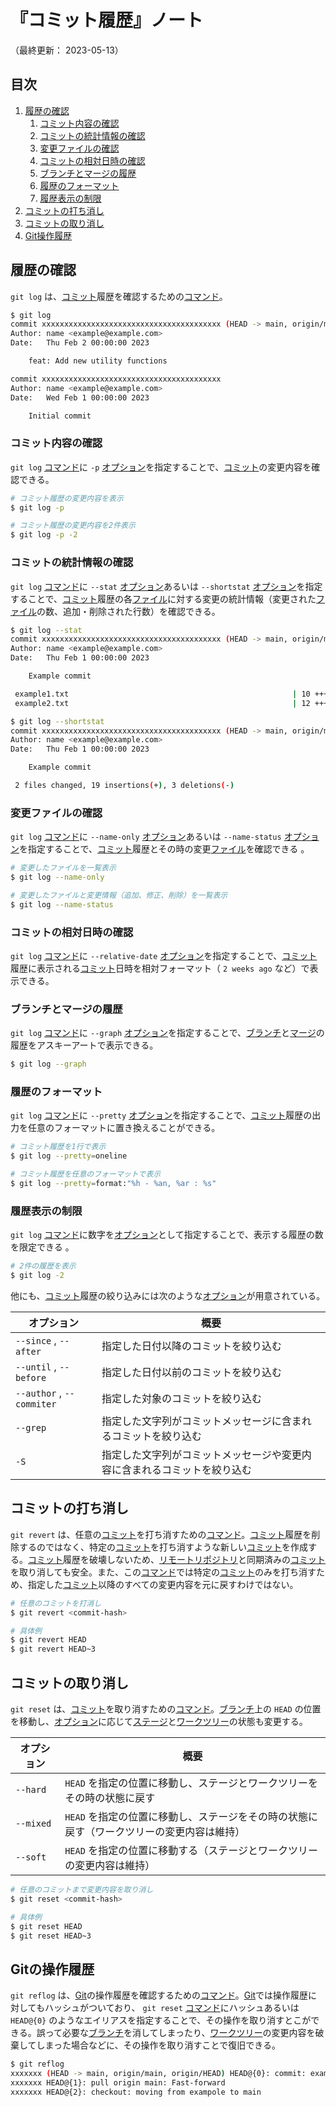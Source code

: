 # 『コミット履歴』ノート

（最終更新： 2023-05-13）


## 目次

1. [履歴の確認](#履歴の確認)
	1. [コミット内容の確認](#コミット内容の確認)
	1. [コミットの統計情報の確認](#コミットの統計情報の確認)
	1. [変更ファイルの確認](#変更ファイルの確認)
	1. [コミットの相対日時の確認](#コミットの相対日時の確認)
	1. [ブランチとマージの履歴](#ブランチとマージの履歴)
	1. [履歴のフォーマット](#履歴のフォーマット)
	1. [履歴表示の制限](#履歴表示の制限)
1. [コミットの打ち消し](#コミットの打ち消し)
1. [コミットの取り消し](#コミットの取り消し)
1. [Git操作履歴](#git操作履歴)


## 履歴の確認

`git log` は、[コミット](./record_history.md#コミット)履歴を確認するための[コマンド](../../../../computer/linux/_/chapters/basic_command.md#コマンド)。

```sh
$ git log
commit xxxxxxxxxxxxxxxxxxxxxxxxxxxxxxxxxxxxxxxx (HEAD -> main, origin/main, origin/HEAD)
Author: name <example@example.com>
Date:   Thu Feb 2 00:00:00 2023

    feat: Add new utility functions

commit xxxxxxxxxxxxxxxxxxxxxxxxxxxxxxxxxxxxxxxx
Author: name <example@example.com>
Date:   Wed Feb 1 00:00:00 2023

    Initial commit
```

### コミット内容の確認

`git log` [コマンド](../../../../computer/linux/_/chapters/basic_command.md#コマンド)に `-p` [オプション](../../../../computer/linux/_/chapters/basic_command.md#オプション)を指定することで、[コミット](./record_history.md#コミット)の変更内容を確認できる。

```sh
# コミット履歴の変更内容を表示
$ git log -p

# コミット履歴の変更内容を2件表示
$ git log -p -2
```

### コミットの統計情報の確認

`git log` [コマンド](../../../../computer/linux/_/chapters/basic_command.md#コマンド)に `--stat` [オプション](../../../../computer/linux/_/chapters/basic_command.md#オプション)あるいは `--shortstat` [オプション](../../../../computer/linux/_/chapters/basic_command.md#オプション)を指定することで、[コミット](./record_history.md#コミット)履歴の各[ファイル](../../../../computer/software/_/chapters/file_system.md#ファイル)に対する変更の統計情報（変更された[ファイル](../../../../computer/software/_/chapters/file_system.md#ファイル)の数、追加・削除された行数）を確認できる。

```sh
$ git log --stat
commit xxxxxxxxxxxxxxxxxxxxxxxxxxxxxxxxxxxxxxxx (HEAD -> main, origin/main, origin/HEAD)
Author: name <example@example.com>
Date:   Thu Feb 1 00:00:00 2023

    Example commit

 example1.txt                                                  | 10 +++++++++
 example2.txt                                                  | 12 ++++++++---

$ git log --shortstat
commit xxxxxxxxxxxxxxxxxxxxxxxxxxxxxxxxxxxxxxxx (HEAD -> main, origin/main, origin/HEAD)
Author: name <example@example.com>
Date:   Thu Feb 1 00:00:00 2023

    Example commit

 2 files changed, 19 insertions(+), 3 deletions(-)
```

### 変更ファイルの確認

`git log` [コマンド](../../../../computer/linux/_/chapters/basic_command.md#コマンド)に `--name-only` [オプション](../../../../computer/linux/_/chapters/basic_command.md#オプション)あるいは `--name-status` [オプション](../../../../computer/linux/_/chapters/basic_command.md#オプション)を指定することで、[コミット](./record_history.md#コミット)履歴とその時の変更[ファイル](../../../../computer/software/_/chapters/file_system.md#ファイル)を確認できる 。

```sh
# 変更したファイルを一覧表示
$ git log --name-only

# 変更したファイルと変更情報（追加、修正、削除）を一覧表示
$ git log --name-status
```

### コミットの相対日時の確認

`git log` [コマンド](../../../../computer/linux/_/chapters/basic_command.md#コマンド)に `--relative-date` [オプション](../../../../computer/linux/_/chapters/basic_command.md#オプション)を指定することで、[コミット](./record_history.md#コミット)履歴に表示される[コミット](./record_history.md#コミット)日時を相対フォーマット（ `2 weeks ago` など）で表示できる。

### ブランチとマージの履歴

`git log` [コマンド](../../../../computer/linux/_/chapters/basic_command.md#コマンド)に `--graph` [オプション](../../../../computer/linux/_/chapters/basic_command.md#オプション)を指定することで、[ブランチ](./branch.md#ブランチ)と[マージ](./branch.md#マージ)の履歴をアスキーアートで表示できる。

```sh
$ git log --graph
```

### 履歴のフォーマット

`git log` [コマンド](../../../../computer/linux/_/chapters/basic_command.md#コマンド)に `--pretty` [オプション](../../../../computer/linux/_/chapters/basic_command.md#オプション)を指定することで、[コミット](./record_history.md#コミット)履歴の出力を任意のフォーマットに置き換えることができる。

```sh
# コミット履歴を1行で表示
$ git log --pretty=oneline

# コミット履歴を任意のフォーマットで表示
$ git log --pretty=format:"%h - %an, %ar : %s"
```

### 履歴表示の制限

`git log` [コマンド](../../../../computer/linux/_/chapters/basic_command.md#コマンド)に数字を[オプション](../../../../computer/linux/_/chapters/basic_command.md#オプション)として指定することで、表示する履歴の数を限定できる 。

```sh
# 2件の履歴を表示
$ git log -2
```

他にも、[コミット](./record_history.md#コミット)履歴の絞り込みには次のような[オプション](../../../../computer/linux/_/chapters/basic_command.md#オプション)が用意されている。

| オプション                | 概要                                                                     |
|---------------------------|--------------------------------------------------------------------------|
| `--since` , `--after`     | 指定した日付以降のコミットを絞り込む                                     |
| `--until` , `--before`    | 指定した日付以前のコミットを絞り込む                                     |
| `--author` , `--commiter` | 指定した対象のコミットを絞り込む                                         |
| `--grep`                  | 指定した文字列がコミットメッセージに含まれるコミットを絞り込む           |
| `-S`                      | 指定した文字列がコミットメッセージや変更内容に含まれるコミットを絞り込む |


## コミットの打ち消し

`git revert` は、任意の[コミット](./record_history.md#コミット)を打ち消すための[コマンド](../../../../computer/linux/_/chapters/basic_command.md#コマンド)。[コミット](./record_history.md#コミット)履歴を削除するのではなく、特定の[コミット](./record_history.md#コミット)を打ち消すような新しい[コミット](./record_history.md#コミット)を作成する。[コミット](./record_history.md#コミット)履歴を破壊しないため、[リモートリポジトリ](./record_history.md#リモートリポジトリ)と同期済みの[コミット](./record_history.md#コミット)を取り消しても安全。また、この[コマンド](../../../../computer/linux/_/chapters/basic_command.md#コマンド)では特定の[コミット](./record_history.md#コミット)のみを打ち消すため、指定した[コミット](./record_history.md#コミット)以降のすべての変更内容を元に戻すわけではない。

```sh
# 任意のコミットを打消し
$ git revert <commit-hash>

# 具体例
$ git revert HEAD
$ git revert HEAD~3
```


## コミットの取り消し

`git reset` は、[コミット](./record_history.md#コミット)を取り消すための[コマンド](../../../../computer/linux/_/chapters/basic_command.md#コマンド)。[ブランチ](./branch.md#ブランチ)上の `HEAD` の位置を移動し、[オプション](../../../../computer/linux/_/chapters/basic_command.md#オプション)に応じて[ステージ](./record_history.md#ステージ)と[ワークツリー](./record_history.md#ワークツリー)の状態も変更する。

| オプション | 概要                                                                                      |
|------------|-------------------------------------------------------------------------------------------|
| `--hard`   | `HEAD` を指定の位置に移動し、ステージとワークツリーをその時の状態に戻す                   |
| `--mixed`  | `HEAD` を指定の位置に移動し、ステージをその時の状態に戻す（ワークツリーの変更内容は維持） |
| `--soft`   | `HEAD` を指定の位置に移動する（ステージとワークツリーの変更内容は維持）                   |

```sh
# 任意のコミットまで変更内容を取り消し
$ git reset <commit-hash>

# 具体例
$ git reset HEAD
$ git reset HEAD~3
```


## Gitの操作履歴

`git reflog` は、[Git](./git.md#git)の操作履歴を確認するための[コマンド](../../../../computer/linux/_/chapters/basic_command.md#コマンド)。[Git](./git.md#git)では操作履歴に対してもハッシュがついており、 `git reset` [コマンド](../../../../computer/linux/_/chapters/basic_command.md#コマンド)にハッシュあるいは `HEAD@{0}` のようなエイリアスを指定することで、その操作を取り消すとこができる。誤って必要な[ブランチ](./branch.md#ブランチ)を消してしまったり、[ワークツリー](./record_history.md#ワークツリー)の変更内容を破棄してしまった場合などに、その操作を取り消すことで復旧できる。

```sh
$ git reflog
xxxxxxx (HEAD -> main, origin/main, origin/HEAD) HEAD@{0}: commit: example commit
xxxxxxx HEAD@{1}: pull origin main: Fast-forward
xxxxxxx HEAD@{2}: checkout: moving from exampole to main
```
